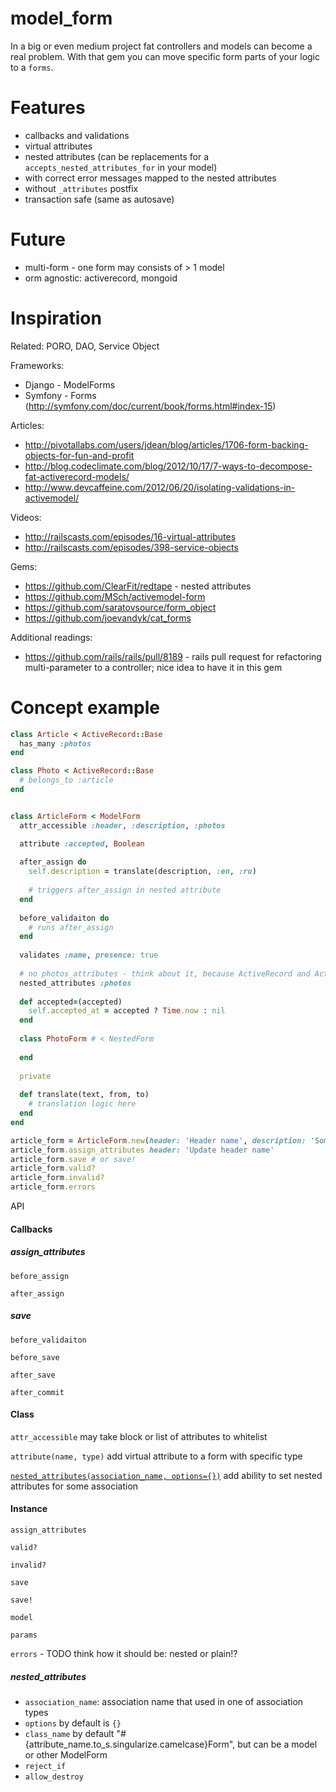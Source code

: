 model_form
==========

In a big or even medium project fat controllers and models can become a real problem.
With that gem you can move specific form parts of your logic to a `forms`.


Features
========

* callbacks and validations
* virtual attributes
* nested attributes (can be replacements for a `accepts_nested_attributes_for` in your model)
 * with correct error messages mapped to the nested attributes
 * without `_attributes` postfix
* transaction safe (same as autosave)

Future
======

* multi-form - one form may consists of > 1 model
* orm agnostic: activerecord, mongoid

Inspiration
===========

Related: PORO, DAO, Service Object

Frameworks:

* Django - ModelForms
* Symfony - Forms (http://symfony.com/doc/current/book/forms.html#index-15)

Articles:

* http://pivotallabs.com/users/jdean/blog/articles/1706-form-backing-objects-for-fun-and-profit
* http://blog.codeclimate.com/blog/2012/10/17/7-ways-to-decompose-fat-activerecord-models/
* http://www.devcaffeine.com/2012/06/20/isolating-validations-in-activemodel/

Videos:

* http://railscasts.com/episodes/16-virtual-attributes
* http://railscasts.com/episodes/398-service-objects

Gems:

* https://github.com/ClearFit/redtape - nested attributes
* https://github.com/MSch/activemodel-form
* https://github.com/saratovsource/form_object
* https://github.com/joevandyk/cat_forms

Additional readings:

* https://github.com/rails/rails/pull/8189 - rails pull request for refactoring multi-parameter to a controller; nice idea to have it in this gem

Concept example
===============
    
```ruby
class Article < ActiveRecord::Base
  has_many :photos
end

class Photo < ActiveRecord::Base
  # belongs_to :article
end


class ArticleForm < ModelForm
  attr_accessible :header, :description, :photos

  attribute :accepted, Boolean
  
  after_assign do
    self.description = translate(description, :en, :ru)
    
    # triggers after_assign in nested attribute
  end
  
  before_validaiton do
    # runs after_assign
  end
  
  validates :name, presence: true
  
  # no photos_attributes - think about it, because ActiveRecord and ActionPack have some references on _attributes
  nested_attributes :photos
  
  def accepted=(accepted)
    self.accepted_at = accepted ? Time.now : nil
  end
  
  class PhotoForm # < NestedForm
    
  end
  
  private
  
  def translate(text, from, to)
    # translation logic here
  end
end

article_form = ArticleForm.new(header: 'Header name', description: 'Some description here', photos: [{id: 1, name: 'some name'}, {name: 'new'}])
article_form.assign_attributes header: 'Update header name'
article_form.save # or save!
article_form.valid?
article_form.invalid?
article_form.errors
```

API

#### Callbacks

##### assign_attributes

`before_assign`

`after_assign`

##### save

`before_validaiton`

`before_save`

`after_save`

`after_commit`

#### Class

`attr_accessible` may take block or list of attributes to whitelist

`attribute(name, type)` add virtual attribute to a form with specific type

[`nested_attributes(association_name, options={})`](#nested_attributes) add ability to set nested attributes for some association

#### Instance

`assign_attributes`

`valid?`

`invalid?`

`save`

`save!`

`model`

`params`

`errors` - TODO think how it should be: nested or plain!?

##### nested_attributes

* `association_name`: association name that used in one of association types
* `options` by default is `{}`
 * `class_name` by default "#{attribute_name.to_s.singularize.camelcase}Form", but can be a model or other ModelForm
 * `reject_if`
 * `allow_destroy`
